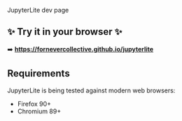 JupyterLite dev page

## ✨ Try it in your browser ✨

➡️ **https://fornevercollective.github.io/jupyterlite**

## Requirements

JupyterLite is being tested against modern web browsers:

- Firefox 90+
- Chromium 89+